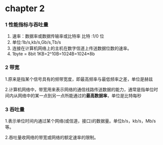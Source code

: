 # chapter 2

### 1 性能指标与吞吐量

1. 速率：数据率或数据传输率或比特率 比特 :1/0 位 
2. 单位:1b/s,kb/s,Gb/s,Tb/s 
3. 连接在计算机网络上的主机在数字信道上传送数据位数的速率。 
4. 1byte = 8bit 1KB=2^10B=1024B=1024\*8b

### 2 带宽

1.原来是指某个信号具有的频带宽度，即最高频率与最低频率之差，单位是赫兹 

2.计算机网络中，带宽用来表示网络的通信线路传送数据的能力，通常是指单位时间内从网络中的某一点到另一点所能通过的**最高数据率**，单位是比特每秒 

### 3 吞吐量

1.表示单位时间内通过某个网络\(或信道，接口\)的数据量。单位b/s，kb/s，Mb/s等。 

2.吞吐量收网络的带宽或网络的额定速率的限制。 


